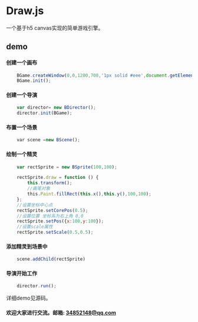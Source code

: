 # Draw.js
一个基于h5 canvas实现的简单游戏引擎。

## demo
#### 创建一个画布
```javascript
    BGame.createWindow(0,0,1200,700,'1px solid #eee',document.getElementById('canvas'));
    BGame.init();
```
#### 创建一个导演
```javascript
    var director= new BDirector();
    director.init(BGame);
```
#### 布置一个场景
```javascript
    var scene =new BScene();
```
#### 绘制一个精灵
```javascript
    var rectSprite = new BSprite(100,100);

    rectSprite.draw = function () {
        this.transform();
        //画笔对象 
        this.Paint.fillRect(this.x(),this.y(),100,100);
    };
    //设置坐标中心点
    rectSprite.setCorePos(0.5);
    //设置位置 坐标系为右上角 0,0
    rectSprite.setPos({x:100,y:100});
    //设置scale属性
    rectSprite.setScale(0.5,0.5);
```
#### 添加精灵到场景中
```javascript
    scene.addChild(rectSprite)
```
#### 导演开始工作
```javascript
    director.run();
```

详细demo见源码。

#### 欢迎大家进行交流。邮箱: 34852148@qq.com
